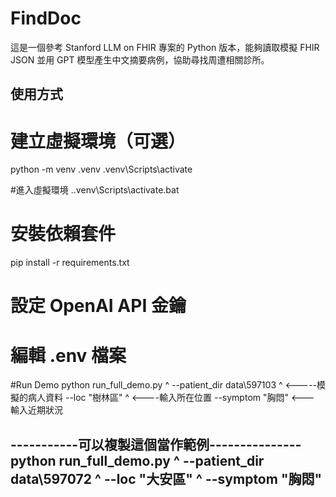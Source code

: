 # FindDoc
這是一個參考 Stanford LLM on FHIR 專案的 Python 版本，能夠讀取模擬 FHIR JSON 並用 GPT 模型產生中文摘要病例，協助尋找周遭相關診所。

## 使用方式

# 建立虛擬環境（可選）
python -m venv .venv
.venv\Scripts\activate

#進入虛擬環境
.\.venv\Scripts\activate.bat

# 安裝依賴套件
pip install -r requirements.txt

# 設定 OpenAI API 金鑰
# 編輯 .env 檔案

#Run Demo
python run_full_demo.py ^
  --patient_dir data\597103 ^ <-----模擬的病人資料
  --loc "樹林區" ^ <----輸入所在位置
  --symptom "胸悶"  <--- 輸入近期狀況

-----------可以複製這個當作範例---------------
python run_full_demo.py ^
  --patient_dir data\597072 ^
  --loc "大安區" ^
  --symptom "胸悶"
----------------------------------------------
